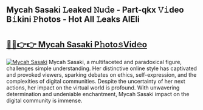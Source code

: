 ## Mycah Sasaki 𝙻eaked 𝙽u𝚍e - Part-qkx 𝚅𝚒deo B𝚒kini 𝙿hotos - Hot All 𝙻eaks AlEIi

# <h2><a href="http://ld0frw.urlbe.top/?page=Mycah+Sasaki">🔗🔗👉👉 Mycah Sasaki P𝚑oto𝚜Vid𝚎o</a></h2>

[![Mycah Sasaki](https://i.imgur.com/eBuTRDB.gif)](http://ld0frw.urlbe.top/?page=Mycah+Sasaki)
Mycah Sasaki, a multifaceted and paradoxical figure, challenges simple understanding. Her distinctive online style has captivated and provoked viewers, sparking debates on ethics, self-expression, and the complexities of digital communities. Despite the uncertainty of her next actions, her impact on the virtual world is profound. With unwavering determination and undeniable enchantment, Mycah Sasaki impact on the digital community is immense.
